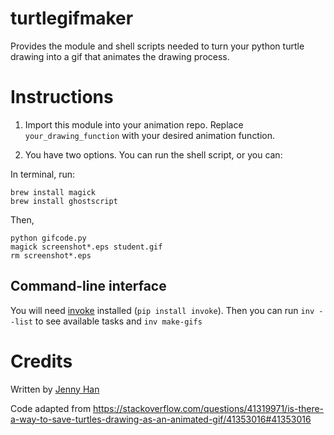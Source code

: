 # turtlegifmaker
Provides the module and shell scripts needed to turn your python turtle drawing into a gif that animates the drawing process.

# Instructions
1. Import this module into your animation repo. Replace `your_drawing_function` with your desired animation function. 

2. You have two options. You can run the shell script, or you can: 

In terminal, run:
```
brew install magick
brew install ghostscript 
```

Then, 
```
python gifcode.py
magick screenshot*.eps student.gif
rm screenshot*.eps
```

## Command-line interface

You will need [invoke](http://www.pyinvoke.org/) installed (`pip install invoke`). Then you can run `inv --list` to see 
available tasks and `inv make-gifs`


# Credits
Written by [Jenny Han](https://github.com/jennylihan)

Code adapted from https://stackoverflow.com/questions/41319971/is-there-a-way-to-save-turtles-drawing-as-an-animated-gif/41353016#41353016
